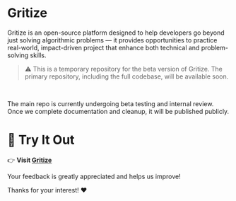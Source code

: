 # Gritize

Gritize is an open-source platform designed to help developers go beyond just solving algorithmic problems — it provides opportunities to practice real-world, impact-driven project that enhance both technical and problem-solving skills.

 > ⚠️ This is a temporary repository for the beta version of Gritize. The primary repository, including the full codebase, will be available soon.

<br />

The main repo is currently undergoing beta testing and internal review. Once we complete documentation and cleanup, it will be published publicly.

# 🚀 Try It Out

👉 **Visit [Gritize](https://gritize.vercel.app)**

Your feedback is greatly appreciated and helps us improve!

Thanks for your interest! ❤️
